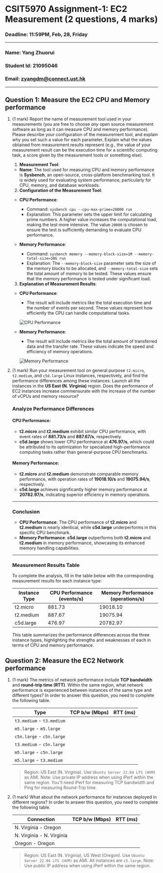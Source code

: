 # CSIT5970 Assignment-1: EC2 Measurement (2 questions, 4 marks)

### Deadline: 11:59PM, Feb, 28, Friday

---

### Name: Yang Zhuorui 
### Student Id: 21095046
### Email: zyangdm@connect.ust.hk

---

## Question 1: Measure the EC2 CPU and Memory performance

1. (1 mark) Report the name of measurement tool used in your measurements (you are free to choose *any* open source measurement software as long as it can measure CPU and memory performance). Please describe your configuration of the measurement tool, and explain why you set such a value for each parameter. Explain what the values obtained from measurement results represent (e.g., the value of your measurement result can be the execution time for a scientific computing task, a score given by the measurement tools or something else).

    1. **Measurement Tool**:

    - **Name**: The tool used for measuring CPU and memory performance is **Sysbench**, an open-source, cross-platform benchmarking tool. It is widely used for evaluating system performance, particularly for CPU, memory, and database workloads.

    2. **Configuration of the Measurement Tool**:

    - **CPU Performance**:
        - Command: `sysbench cpu --cpu-max-prime=20000 run`
        - Explanation: This parameter sets the upper limit for calculating prime numbers. A higher value increases the computational load, making the test more intensive. The value `20000` is chosen to ensure the test is sufficiently demanding to evaluate CPU performance.
          
    - **Memory Performance**:
        - Command: `sysbench memory --memory-block-size=1M --memory-total-size=10G run`
        - Explanation: The `--memory-block-size` parameter sets the size of the memory blocks to be allocated, and `--memory-total-size` sets the total amount of memory to be tested. These values ensure that the memory performance is tested under significant load.

    3. **Explanation of Measurement Results**:

    - **CPU Performance**:
        - The result will include metrics like the total execution time and the number of events per second. These values represent how efficiently the CPU can handle computational tasks.

        ![CPU Performance](https://github.com/user-attachments/assets/5f63d84b-b350-4099-8cf5-7b8d37e9b5c3)

    - **Memory Performance**:
        - The result will include metrics like the total amount of transferred data and the transfer rate. These values indicate the speed and efficiency of memory operations.

        ![Memory Performance](https://github.com/user-attachments/assets/2e8801da-306e-4135-ae41-48d57f6f352d)


2. (1 mark) Run your measurement tool on general purpose `t2.micro`, `t2.medium`, and `c5d.large` Linux instances, respectively, and find the performance differences among these instances. Launch all the instances in the **US East (N. Virginia)** region. Does the performance of EC2 instances increase commensurate with the increase of the number of vCPUs and memory resource?

    ### Analyze Performance Differences

    #### CPU Performance:
    - **t2.micro** and **t2.medium** exhibit similar CPU performance, with event rates of **881.73/s** and **887.67/s**, respectively.
    - **c5d.large** shows lower CPU performance at **476.97/s**, which could be attributed to its optimization for specialized high-performance computing tasks rather than general-purpose CPU benchmarks.

    #### Memory Performance:
    - **t2.micro** and **t2.medium** demonstrate comparable memory performance, with operation rates of **19018.10/s** and **19075.94/s**, respectively.
    - **c5d.large** achieves significantly higher memory performance at **20782.97/s**, indicating superior efficiency in memory operations.

    ---

    ### Conclusion

    - **CPU Performance**: The CPU performance of **t2.micro** and **t2.medium** is nearly identical, while **c5d.large** underperforms in this specific CPU benchmark.
    - **Memory Performance**: **c5d.large** outperforms both **t2.micro** and **t2.medium** in memory performance, showcasing its enhanced memory handling capabilities.

    ---

    ### Measurement Results Table

    To complete the analysis, fill in the table below with the corresponding measurement results for each instance type:

    | Instance Type | CPU Performance (events/s) | Memory Performance (operations/s) |
    |---------------|----------------------------|-----------------------------------|
    | t2.micro      | 881.73                     | 19018.10                          |
    | t2.medium     | 887.67                     | 19075.94                          |
    | c5d.large     | 476.97                     | 20782.97                          |

    This table summarizes the performance differences across the three instance types, highlighting the strengths and weaknesses of each in terms of CPU and memory performance.

## Question 2: Measure the EC2 Network performance

1. (1 mark) The metrics of network performance include **TCP bandwidth** and **round-trip time (RTT)**. Within the same region, what network performance is experienced between instances of the same type and different types? In order to answer this question, you need to complete the following table.

    | Type                      | TCP b/w (Mbps) | RTT (ms) |
    | ------------------------- | -------------- | -------- |
    | `t3.medium` - `t3.medium` |                |          |
    | `m5.large` - `m5.large`   |                |          |
    | `c5n.large` - `c5n.large` |                |          |
    | `t3.medium` - `c5n.large` |                |          |
    | `m5.large` - `c5n.large`  |                |          |
    | `m5.large` - `t3.medium`  |                |          |

    > Region: US East (N. Virginia). Use `Ubuntu Server 22.04 LTS (HVM)` as AMI. Note: Use private IP address when using iPerf within the same region. You'll need iPerf for measuring TCP bandwidth and Ping for measuring Round-Trip time.

2. (1 mark) What about the network performance for instances deployed in different regions? In order to answer this question, you need to complete the following table.

    | Connection                | TCP b/w (Mbps) | RTT (ms) |
    | ------------------------- | -------------- | -------- |
    | N. Virginia - Oregon      |                |          |
    | N. Virginia - N. Virginia |                |          |
    | Oregon - Oregon           |                |          |
 
    > Region: US East (N. Virginia), US West (Oregon). Use `Ubuntu Server 22.04 LTS (HVM)` as AMI. All instances are `c5.large`. Note: Use public IP address when using iPerf within the same region.
